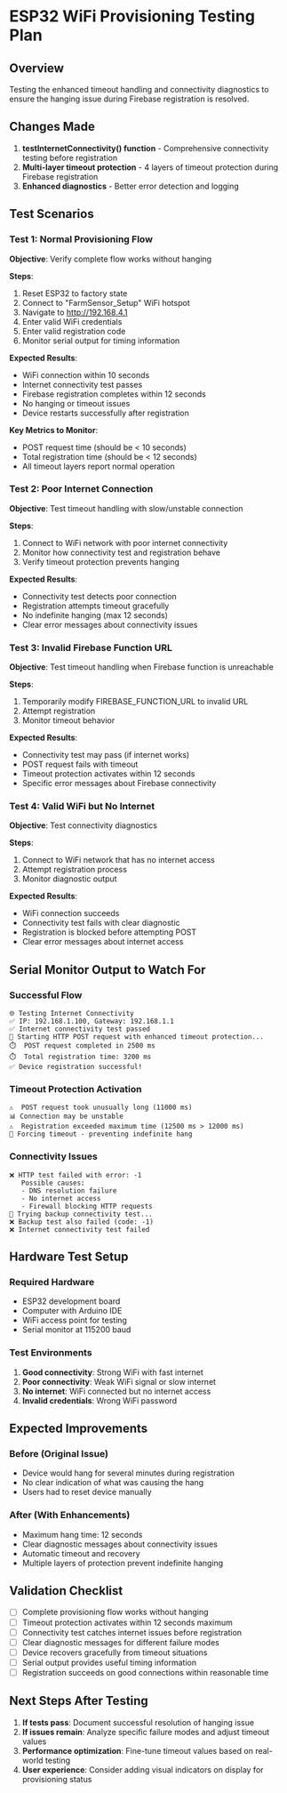 # ESP32 WiFi Provisioning Testing Plan

## Overview
Testing the enhanced timeout handling and connectivity diagnostics to ensure the hanging issue during Firebase registration is resolved.

## Changes Made
1. **testInternetConnectivity() function** - Comprehensive connectivity testing before registration
2. **Multi-layer timeout protection** - 4 layers of timeout protection during Firebase registration
3. **Enhanced diagnostics** - Better error detection and logging

## Test Scenarios

### Test 1: Normal Provisioning Flow
**Objective**: Verify complete flow works without hanging

**Steps**:
1. Reset ESP32 to factory state
2. Connect to "FarmSensor_Setup" WiFi hotspot
3. Navigate to http://192.168.4.1
4. Enter valid WiFi credentials
5. Enter valid registration code
6. Monitor serial output for timing information

**Expected Results**:
- WiFi connection within 10 seconds
- Internet connectivity test passes
- Firebase registration completes within 12 seconds
- No hanging or timeout issues
- Device restarts successfully after registration

**Key Metrics to Monitor**:
- POST request time (should be < 10 seconds)
- Total registration time (should be < 12 seconds)
- All timeout layers report normal operation

### Test 2: Poor Internet Connection
**Objective**: Test timeout handling with slow/unstable connection

**Steps**:
1. Connect to WiFi network with poor internet connectivity
2. Monitor how connectivity test and registration behave
3. Verify timeout protection prevents hanging

**Expected Results**:
- Connectivity test detects poor connection
- Registration attempts timeout gracefully
- No indefinite hanging (max 12 seconds)
- Clear error messages about connectivity issues

### Test 3: Invalid Firebase Function URL
**Objective**: Test timeout handling when Firebase function is unreachable

**Steps**:
1. Temporarily modify FIREBASE_FUNCTION_URL to invalid URL
2. Attempt registration
3. Monitor timeout behavior

**Expected Results**:
- Connectivity test may pass (if internet works)
- POST request fails with timeout
- Timeout protection activates within 12 seconds
- Specific error messages about Firebase connectivity

### Test 4: Valid WiFi but No Internet
**Objective**: Test connectivity diagnostics

**Steps**:
1. Connect to WiFi network that has no internet access
2. Attempt registration process
3. Monitor diagnostic output

**Expected Results**:
- WiFi connection succeeds
- Connectivity test fails with clear diagnostic
- Registration is blocked before attempting POST
- Clear error messages about internet access

## Serial Monitor Output to Watch For

### Successful Flow
```
🌐 Testing Internet Connectivity
✅ IP: 192.168.1.100, Gateway: 192.168.1.1
✅ Internet connectivity test passed
🚀 Starting HTTP POST request with enhanced timeout protection...
⏱️  POST request completed in 2500 ms
⏱️  Total registration time: 3200 ms
✅ Device registration successful!
```

### Timeout Protection Activation
```
⚠️  POST request took unusually long (11000 ms)
📊 Connection may be unstable
⚠️  Registration exceeded maximum time (12500 ms > 12000 ms)
🛑 Forcing timeout - preventing indefinite hang
```

### Connectivity Issues
```
❌ HTTP test failed with error: -1
   Possible causes:
   - DNS resolution failure
   - No internet access
   - Firewall blocking HTTP requests
🔄 Trying backup connectivity test...
❌ Backup test also failed (code: -1)
❌ Internet connectivity test failed
```

## Hardware Test Setup

### Required Hardware
- ESP32 development board
- Computer with Arduino IDE
- WiFi access point for testing
- Serial monitor at 115200 baud

### Test Environments
1. **Good connectivity**: Strong WiFi with fast internet
2. **Poor connectivity**: Weak WiFi signal or slow internet
3. **No internet**: WiFi connected but no internet access
4. **Invalid credentials**: Wrong WiFi password

## Expected Improvements

### Before (Original Issue)
- Device would hang for several minutes during registration
- No clear indication of what was causing the hang
- Users had to reset device manually

### After (With Enhancements)
- Maximum hang time: 12 seconds
- Clear diagnostic messages about connectivity issues
- Automatic timeout and recovery
- Multiple layers of protection prevent indefinite hanging

## Validation Checklist

- [ ] Complete provisioning flow works without hanging
- [ ] Timeout protection activates within 12 seconds maximum
- [ ] Connectivity test catches internet issues before registration
- [ ] Clear diagnostic messages for different failure modes
- [ ] Device recovers gracefully from timeout situations
- [ ] Serial output provides useful timing information
- [ ] Registration succeeds on good connections within reasonable time

## Next Steps After Testing

1. **If tests pass**: Document successful resolution of hanging issue
2. **If issues remain**: Analyze specific failure modes and adjust timeout values
3. **Performance optimization**: Fine-tune timeout values based on real-world testing
4. **User experience**: Consider adding visual indicators on display for provisioning status
